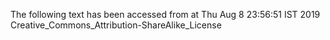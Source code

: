The following text has been accessed from at Thu Aug 8 23:56:51 IST 2019
Creative_Commons_Attribution-ShareAlike_License
